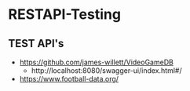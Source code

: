 # RESTAPI-Testing

## TEST API's ##
- https://github.com/james-willett/VideoGameDB
  - http://localhost:8080/swagger-ui/index.html#/
- https://www.football-data.org/
